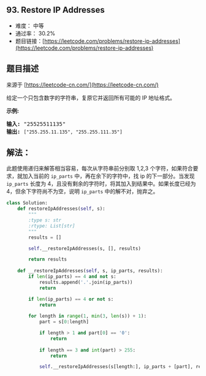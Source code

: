 ## 93. Restore IP Addresses

- 难度： 中等
- 通过率： 30.2%
- 题目链接：[https://leetcode.com/problems/restore-ip-addresses](https://leetcode.com/problems/restore-ip-addresses)


## 题目描述

来源于 [https://leetcode-cn.com/](https://leetcode-cn.com/)

<p>给定一个只包含数字的字符串，复原它并返回所有可能的 IP 地址格式。</p>

<p><strong>示例:</strong></p>

<pre><strong>输入:</strong> &quot;25525511135&quot;
<strong>输出:</strong> <code>[&quot;255.255.11.135&quot;, &quot;255.255.111.35&quot;]</code></pre>


## 解法：

此题使用递归来解答相当容易，每次从字符串前分别取 1,2,3 个字符，如果符合要求，就加入当前的 `ip_parts` 中，再在余下的字符中，找 ip 的下一部分。当发现 `ip_parts` 长度为 4，且没有剩余的字符时，将其加入到结果中。如果长度已经为 4，但余下字符尚不为空，说明 `ip_parts` 中的解不对，抛弃之。

```python
class Solution:
    def restoreIpAddresses(self, s):
        """
        :type s: str
        :rtype: List[str]
        """
        results = []

        self.__restoreIpAddresses(s, [], results)

        return results
    
    def __restoreIpAddresses(self, s, ip_parts, results):
        if len(ip_parts) == 4 and not s:
            results.append('.'.join(ip_parts))
            return

        if len(ip_parts) == 4 or not s:
            return
        
        for length in range(1, min(3, len(s)) + 1):
            part = s[0:length]

            if length > 1 and part[0] == '0':
                return
            
            if length == 3 and int(part) > 255:
                return

            self.__restoreIpAddresses(s[length:], ip_parts + [part], results)
```